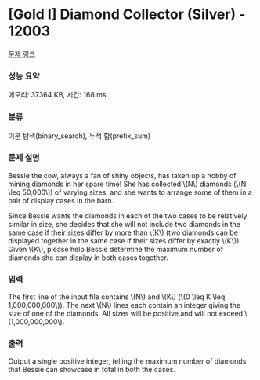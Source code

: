 # [Gold I] Diamond Collector (Silver) - 12003 

[문제 링크](https://www.acmicpc.net/problem/12003) 

### 성능 요약

메모리: 37364 KB, 시간: 168 ms

### 분류

이분 탐색(binary_search), 누적 합(prefix_sum)

### 문제 설명

<p>Bessie the cow, always a fan of shiny objects, has taken up a hobby of mining diamonds in her spare time! She has collected \(N\) diamonds (\(N \leq 50,000\)) of varying sizes, and she wants to arrange some of them in a pair of display cases in the barn.</p>

<p>Since Bessie wants the diamonds in each of the two cases to be relatively similar in size, she decides that she will not include two diamonds in the same case if their sizes differ by more than \(K\) (two diamonds can be displayed together in the same case if their sizes differ by exactly \(K\)). Given \(K\), please help Bessie determine the maximum number of diamonds she can display in both cases together.</p>

### 입력 

 <p>The first line of the input file contains \(N\) and \(K\) (\(0 \leq K \leq 1,000,000,000\)). The next \(N\) lines each contain an integer giving the size of one of the diamonds. All sizes will be positive and will not exceed \(1,000,000,000\).</p>

### 출력 

 <p>Output a single positive integer, telling the maximum number of diamonds that Bessie can showcase in total in both the cases.</p>

